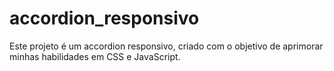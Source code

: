 # accordion_responsivo
Este projeto é um accordion responsivo, criado com o objetivo de aprimorar minhas habilidades em CSS e JavaScript.
